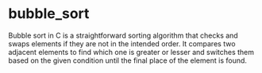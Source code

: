 # bubble_sort
Bubble sort in C is a straightforward sorting algorithm that checks and swaps elements if they are not in the intended order. It compares two adjacent elements to find which one is greater or lesser and switches them based on the given condition until the final place of the element is found.

